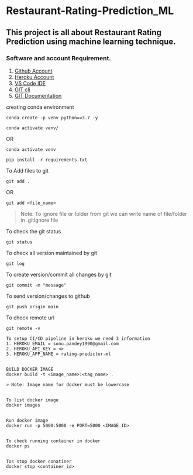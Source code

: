# Restaurant-Rating-Prediction_ML
## This project is all about  Restaurant Rating Prediction using machine learning technique.


### Software and account Requirement.

1. [Github Account](https://github.com)
2. [Heroku Account](https://dashboard.heroku.com/login)
3. [VS Code IDE](https://code.visualstudio.com/download)
4. [GIT cli](https://git-scm.com/downloads)
5. [GIT Documentation](https://git-scm.com/docs/gittutorial)


creating conda environment
```
conda create -p venv python==3.7 -y
```
```
conda activate venv/
```
OR 
```
conda activate venv
```
```
pip install -r requirements.txt
```

To Add files to git
```
git add .
```

OR
```
git add <file_name>
```

> Note: To ignore file or folder from git we can write name of file/folder in .gitignore file

To check the git status 
```
git status
```
To check all version maintained by git
```
git log
```

To create version/commit all changes by git
```
git commit -m "message"
```

To send version/changes to github
```
git push origin main
```

To check remote url 
```
git remote -v

To setup CI/CD pipeline in heroku we need 3 information
1. HEROKU_EMAIL = sonu.pandey1990@gmail.com
2. HEROKU_API_KEY = <>
3. HEROKU_APP_NAME = rating-predictor-ml


BUILD DOCKER IMAGE
docker build -t <image_name>:<tag_name> .

> Note: Image name for docker must be lowercase


To list docker image
docker images


Run docker image
docker run -p 5000:5000 -e PORT=5000 <IMAGE_ID>


To check running container in docker
docker ps


Tos stop docker conatiner
docker stop <container_id>


